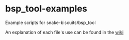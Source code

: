 # bsp_tool-examples
 Example scripts for snake-biscuits/bsp_tool
 
An explanation of each file's use can be found in the [wiki](https://github.com/snake-biscuits/bsp_tool_examples/wiki)
